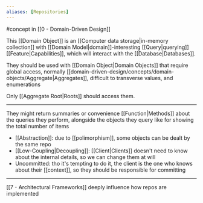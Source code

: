 ```yaml
---
aliases: [Repositories]
---
```


#concept in [[0 - Domain-Driven Design]]

This [[Domain Object]] is an [[Computer data storage|in-memory collection]] with [[Domain Model|domain]]-interesting [[Query|querying]] [[Feature|Capabilities]], which will interact with the [[Database|Databases]].

They should be used with [[Domain Object|Domain Objects]] that require global access, normally [[domain-driven-design/concepts/domain-objects/Aggregate|Aggregates]], difficult to transverse values, and enumerations

Only [[Aggregate Root|Roots]] should access them.

---

They might return summaries or convenience [[Function|Methods]] about the queries they perform, alongside the objects they query like for showing the total number of items

- [[Abstraction]]: due to [[polimorphism]], some objects can be dealt by the same repo
- [[Low-Coupling|Decoupling]]: [[Client|Clients]] doesn't need to know about the internal details, so we can change them at will
- Uncommitted:  tho it's tempting to do it, the client is the one who knows about their [[context]], so they should be responsible for committing

---

[[7 - Architectural Frameworks]] deeply influence how repos are implemented